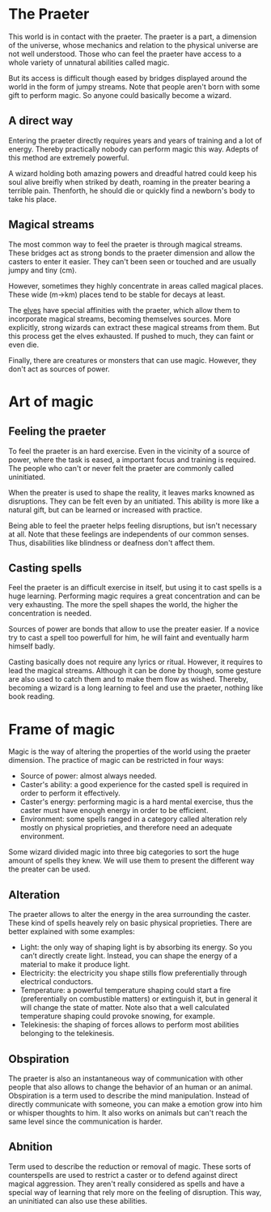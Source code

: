 # The Praeter

This world is in contact with the praeter.
The praeter is a part, a dimension of the universe, whose mechanics and relation to the physical universe are not well understood.
Those who can feel the praeter have access to a whole variety of unnatural abilities called magic.

But its access is difficult though eased by bridges displayed around the world in the form of jumpy streams.
Note that people aren't born with some gift to perform magic.
So anyone could basically become a wizard.

## A direct way
Entering the praeter directly requires years and years of training and a lot of energy.
Thereby practically nobody can perform magic this way.
Adepts of this method are extremely powerful.

A wizard holding both amazing powers and dreadful hatred could keep his soul alive breifly when striked by death, roaming in the preater bearing a terrible pain.
Thenforth, he should die or quickly find a newborn's body to take his place.

## Magical streams
The most common way to feel the praeter is through magical streams.
These bridges act as strong bonds to the praeter dimension and allow the casters to enter it easier.
They can't been seen or touched and are usually jumpy and tiny (cm).

However, sometimes they highly concentrate in areas called magical places.
These wide (m->km) places tend to be stable for decays at least.

The [elves](/Species/Elves.md) have special affinities with the praeter, which allow them to incorporate magical streams, becoming themselves sources.
More explicitly, strong wizards can extract these magical streams from them.
But this process get the elves exhausted.
If pushed to much, they can faint or even die.

Finally, there are creatures or monsters that can use magic. However, they don't act as sources of power.

# Art of magic

## Feeling the praeter
To feel the praeter is an hard exercise.
Even in the vicinity of a source of power, where the task is eased, a important focus and training is required.
The people who can't or never felt the praeter are commonly called uninitiated.

When the preater is used to shape the reality, it leaves marks knowned as disruptions.
They can be felt even by an unitiated.
This ability is more like a natural gift, but can be learned or increased with practice.

Being able to feel the praeter helps feeling disruptions, but isn't necessary at all. Note that these feelings are independents of our common senses. Thus, disabilities like blindness or deafness don't affect them.

## Casting spells
Feel the praeter is an difficult exercise in itself, but using it to cast spells is a huge learning.
Performing magic requires a great concentration and can be very exhausting.
The more the spell shapes the world, the higher the concentration is needed.

Sources of power are bonds that allow to use the preater easier.
If a novice try to cast a spell too powerfull for him, he will faint and eventually harm himself badly.

Casting basically does not require any lyrics or ritual.
However, it requires to lead the magical streams.
Although it can be done by though, some gesture are also used to catch them and to make them flow as wished.
Thereby, becoming a wizard is a long learning to feel and use the praeter, nothing like book reading.

# Frame of magic

Magic is the way of altering the properties of the world using the praeter dimension.
The practice of magic can be restricted in four ways:
- Source of power: almost always needed.
- Caster's ability: a good experience for the casted spell is required in order to perform it effectively.
- Caster's energy: performing magic is a hard mental exercise, thus the caster must have enough energy in order to be efficient.
- Environment: some spells ranged in a category called alteration rely mostly on physical proprieties, and therefore need an adequate environment.

Some wizard divided magic into three big categories to sort the huge amount of spells they knew.
We will use them to present the different way the preater can be used.

## Alteration
The praeter allows to alter the energy in the area surrounding the caster.
These kind of spells heavely rely on basic physical proprieties.
There are better explained with some examples:
- Light: the only way of shaping light is by absorbing its energy. So you can’t directly create light. Instead, you can shape the energy of a material to make it produce light.
- Electricity: the electricity you shape stills flow preferentially through electrical conductors.
- Temperature: a powerful temperature shaping could start a fire (preferentially on combustible matters) or extinguish it, but in general it will change the state of matter. Note also that a well calculated temperature shaping could provoke snowing, for example.
- Telekinesis: the shaping of forces allows to perform most abilities belonging to the telekinesis.

## Obspiration
The praeter is also an instantaneous way of communication with other people that also allows to change the behavior of an human or an animal.
Obspiration is a term used to describe the mind manipulation.
Instead of directly communicate with someone, you can make a emotion grow into him or whisper thoughts to him.
It also works on animals but can't reach the same level since the communication is harder.

## Abnition
Term used to describe the reduction or removal of magic.
These sorts of counterspells are used to restrict a caster or to defend against direct magical aggression.
They aren't really considered as spells and have a special way of learning that rely more on the feeling of disruption.
This way, an uninitiated can also use these abilities.
